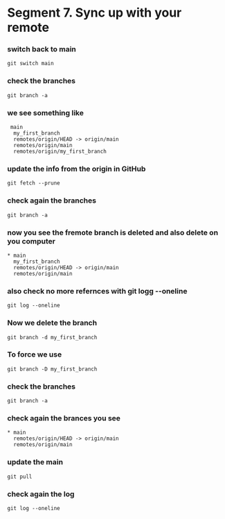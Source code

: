 # Segment 7. Sync up with your remote

### switch back to main
```
git switch main
```

### check the branches
```
git branch -a
```

### we see something like
```
 main
  my_first_branch
  remotes/origin/HEAD -> origin/main
  remotes/origin/main
  remotes/origin/my_first_branch
```

### update the info from the origin in GitHub
```
git fetch --prune
```

### check again the branches
```
git branch -a
```


### now you see the fremote branch is deleted and also delete on you computer
```
* main
  my_first_branch
  remotes/origin/HEAD -> origin/main
  remotes/origin/main
```

### also check no more refernces with git logg --oneline
```
git log --oneline
```

### Now we delete the branch
```
git branch -d my_first_branch
```

### To force we use
```
git branch -D my_first_branch
```


### check the branches
```
git branch -a
```

### check again the brances you see
```
* main
  remotes/origin/HEAD -> origin/main
  remotes/origin/main
```

### update the main
```
git pull
```


### check again the log
```
git log --oneline
```
